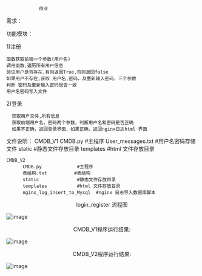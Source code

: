                 作业

需求：
     
功能模块：

1)注册

    函数获取前端一个参数(用户名)
	调用函数,遍历所有用户信息
	验证用户是否存在,有则返回True,否则返回false
	如果用户不存在,获取 用户名,密码，及重新输入密码，三个参数
	判断 密码及重新输入密码是否一致
	用户名密码写入文件
	
2)登录

      获取用户文件,所有信息
	  获取前端用户名，密码两个参数，判断用户名和密码是否正确
	  如果不正确，返回登录界面，如果正确，返回nginx日志html 界面
      
	
文件说明：
    CMDB_V1
		  CMDB.py             #主程序
		  User_messages.txt   #用户名密码存储文件
		  static              #静态文件存放目录
		  templates           #html 文件存放目录
		  
    CMDB_V2
	      CMDB.py             #主程序
		  表结构.txt          #表结构
		  static              #静态文件存放目录
		  templates           #html 文件存放目录
		  nginx_log_insert_to_Mysql  #nginx 日志导入数据库脚本

<center>login_register 流程图</center >     
                                          
![image](https://github.com/1032231418/python/blob/master/day4/liuchengtu.png)

<center>CMDB_V1程序运行结果: </center >

![image](https://github.com/1032231418/python/blob/master/day4/yanshi.gif)

<center>CMDB_V2程序运行结果: </center >

![image](https://github.com/1032231418/python/blob/master/day4/yanshi.gif)

